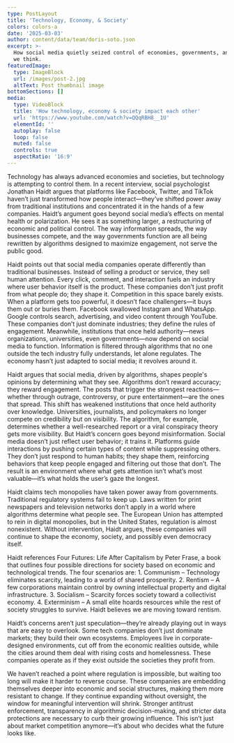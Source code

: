 ```yaml
---
type: PostLayout
title: 'Technology, Economy, & Society'
colors: colors-a
date: '2025-03-03'
author: content/data/team/doris-soto.json
excerpt: >-
  How social media quietly seized control of economies, governments, and the way
  we think.
featuredImage:
  type: ImageBlock
  url: /images/post-2.jpg
  altText: Post thumbnail image
bottomSections: []
media:
  type: VideoBlock
  title: 'How technology, economy & society impact each other'
  url: 'https://www.youtube.com/watch?v=QQqRBH8__1U'
  elementId: ''
  autoplay: false
  loop: false
  muted: false
  controls: true
  aspectRatio: '16:9'
---
```

Technology has always advanced economies and societies, but technology is attempting to control them. In a recent interview, social psychologist Jonathan Haidt argues that platforms like Facebook, Twitter, and TikTok haven’t just transformed how people interact—they’ve shifted power away from traditional institutions and concentrated it in the hands of a few companies. Haidt’s argument goes beyond social media’s effects on mental health or polarization. He sees it as something larger, a restructuring of economic and political control. The way information spreads, the way businesses compete, and the way governments function are all being rewritten by algorithms designed to maximize engagement, not serve the public good.

Haidt points out that social media companies operate differently than traditional businesses. Instead of selling a product or service, they sell human attention. Every click, comment, and interaction fuels an industry where user behavior itself is the product. These companies don’t just profit from what people do; they shape it. Competition in this space barely exists. When a platform gets too powerful, it doesn’t face challengers—it buys them out or buries them. Facebook swallowed Instagram and WhatsApp. Google controls search, advertising, and video content through YouTube. These companies don’t just dominate industries; they define the rules of engagement. Meanwhile, institutions that once held authority—news organizations, universities, even governments—now depend on social media to function. Information is filtered through algorithms that no one outside the tech industry fully understands, let alone regulates. The economy hasn’t just adapted to social media; it revolves around it.

Haidt argues that social media, driven by algorithms, shapes people's opinions by determining what they see. Algorithms don’t reward accuracy; they reward engagement. The posts that trigger the strongest reactions—whether through outrage, controversy, or pure entertainment—are the ones that spread. This shift has weakened institutions that once held authority over knowledge. Universities, journalists, and policymakers no longer compete on credibility but on visibility. The algorithm, for example, determines whether a well-researched report or a viral conspiracy theory gets more visibility. But Haidt’s concern goes beyond misinformation. Social media doesn’t just reflect user behavior; it trains it. Platforms guide interactions by pushing certain types of content while suppressing others. They don’t just respond to human habits; they shape them, reinforcing behaviors that keep people engaged and filtering out those that don’t. The result is an environment where what gets attention isn’t what’s most valuable—it’s what holds the user’s gaze the longest.

Haidt claims tech monopolies have taken power away from governments. Traditional regulatory systems fail to keep up. Laws written for print newspapers and television networks don’t apply in a world where algorithms determine what people see. The European Union has attempted to rein in digital monopolies, but in the United States, regulation is almost nonexistent. Without intervention, Haidt argues, these companies will continue to shape the economy, society, and possibly even democracy itself.

Haidt references Four Futures: Life After Capitalism by Peter Frase, a book that outlines four possible directions for society based on economic and technological trends. The four scenarios are:
1\. Communism – Technology eliminates scarcity, leading to a world of shared prosperity.
2\. Rentism – A few corporations maintain control by owning intellectual property and digital infrastructure.
3\. Socialism – Scarcity forces society toward a collectivist economy.
4\. Exterminism – A small elite hoards resources while the rest of society struggles to survive.
Haidt believes we are moving toward rentism.

Haidt’s concerns aren’t just speculation—they’re already playing out in ways that are easy to overlook. Some tech companies don’t just dominate markets; they build their own ecosystems. Employees live in corporate-designed environments, cut off from the economic realities outside, while the cities around them deal with rising costs and homelessness. These companies operate as if they exist outside the societies they profit from.

We haven’t reached a point where regulation is impossible, but waiting too long will make it harder to reverse course. These companies are embedding themselves deeper into economic and social structures, making them more resistant to change. If they continue expanding without oversight, the window for meaningful intervention will shrink. Stronger antitrust enforcement, transparency in algorithmic decision-making, and stricter data protections are necessary to curb their growing influence. This isn’t just about market competition anymore—it’s about who decides what the future looks like.

